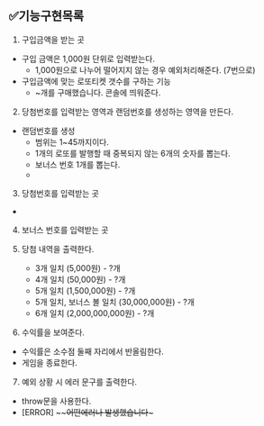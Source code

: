 ## ✅기능구현목록
1. 구입금액을 받는 곳
  - 구입 금액은 1,000원 단위로 입력받는다.
    - 1,000원으로 나누어 떨어지지 않는 경우 예외처리해준다. (7번으로)
  - 구입금액에 맞는 로또티켓 갯수를 구하는 기능
    - ~개를 구매했습니다. 콘솔에 띄워준다.

2. 당첨번호를 입력받는 영역과 랜덤번호를 생성하는 영역을 만든다.
-  랜덤번호를 생성
   - 범위는 1~45까지이다.
   - 1개의 로또를 발행할 때 중복되지 않는 6개의 숫자를 뽑는다.
   - 보너스 번호 1개를 뽑는다.
   -   
  
3. 당첨번호를 입력받는 곳
  - 

4. 보너스 번호를 입력받는 곳

5. 당첨 내역을 출력한다.
    - 3개 일치 (5,000원) - ?개
    - 4개 일치 (50,000원) - ?개
    - 5개 일치 (1,500,000원) - ?개
    - 5개 일치, 보너스 볼 일치 (30,000,000원) - ?개
    - 6개 일치 (2,000,000,000원) - ?개

6. 수익률을 보여준다.
  - 수익률은 소수점 둘째 자리에서 반올림한다.
  - 게임을 종료한다.

7. 예외 상황 시 에러 문구를 출력한다.
  - throw문을 사용한다.
  - [ERROR] ~~~~어떤에러나 발생했습니다~~~

